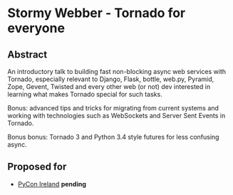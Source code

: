 # Stormy Webber - Tornado for everyone

## Abstract

An introductory talk to building fast non-blocking async web services with Tornado, especially relevant to Django, Flask, bottle, web.py, Pyramid, Zope, Gevent, Twisted and every other web (or not) dev interested in learning what makes Tornado special for such tasks.

Bonus: advanced tips and tricks for migrating from current systems and working with technologies such as WebSockets and Server Sent Events in Tornado.

Bonus bonus: Tornado 3 and Python 3.4 style futures for less confusing async.

## Proposed for

 * [PyCon Ireland](http://python.ie/pycon/2013/) **pending**
